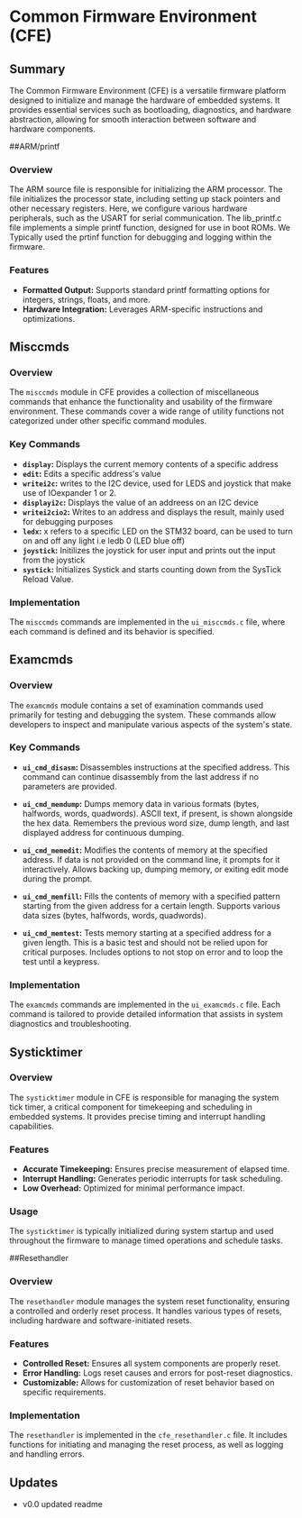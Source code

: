 
# Common Firmware Environment (CFE)

## Summary

The Common Firmware Environment (CFE) is a versatile firmware platform designed to initialize and manage the hardware of embedded systems. It provides essential services such as bootloading, diagnostics, and hardware abstraction, allowing for smooth interaction between software and hardware components.

##ARM/printf

### Overview

The ARM source file is responsible for initializing the ARM processor. The file initializes the processor state, including setting up stack pointers and other necessary registers. Here, we configure various hardware peripherals, such as the USART for serial communication. The lib_printf.c file implements a simple printf function, designed for use in boot ROMs. We Typically used the prtinf function for debugging and logging within the firmware.

### Features

- **Formatted Output:** Supports standard printf formatting options for integers, strings, floats, and more.
- **Hardware Integration:** Leverages ARM-specific instructions and optimizations.

## Misccmds

### Overview

The `misccmds` module in CFE provides a collection of miscellaneous commands that enhance the functionality and usability of the firmware environment. These commands cover a wide range of utility functions not categorized under other specific command modules.

### Key Commands

- **`display`:** Displays the current memory contents of a specific address
- **`edit`:** Edits a specific address's value
- **`writei2c`:** writes to the I2C device, used for LEDS and joystick that make use of IOexpander 1 or 2.
- **`displayi2c`:** Displays the value of an addreess on an I2C device
- **`writei2cio2`:** Writes to an address and displays the result, mainly used for debugging purposes
- **`ledx`:** x refers to a specific LED on the STM32 board, can be used to turn on and off any light i.e ledb 0 (LED blue off)
- **`joystick`:** Initilizes the joystick for user input and prints out the input from the joystick
- **`systick`:** Initializes Systick and starts counting down from the SysTick Reload Value.  

### Implementation

The `misccmds` commands are implemented in the `ui_misccmds.c` file, where each command is defined and its behavior is specified.

## Examcmds

### Overview

The `examcmds` module contains a set of examination commands used primarily for testing and debugging the system. These commands allow developers to inspect and manipulate various aspects of the system's state.

### Key Commands

- **`ui_cmd_disasm`:** Disassembles instructions at the specified address. This command can continue disassembly from the last address if no parameters are provided.

- **`ui_cmd_memdump`:** Dumps memory data in various formats (bytes, halfwords, words, quadwords). ASCII text, if present, is shown alongside the hex data. Remembers the previous word size, dump length, and last displayed address for continuous dumping.

- **`ui_cmd_memedit`:** Modifies the contents of memory at the specified address. If data is not provided on the command line, it prompts for it interactively. Allows backing up, dumping memory, or exiting edit mode during the prompt.

- **`ui_cmd_memfill`:** Fills the contents of memory with a specified pattern starting from the given address for a certain length. Supports various data sizes (bytes, halfwords, words, quadwords).

- **`ui_cmd_memtest`:** Tests memory starting at a specified address for a given length. This is a basic test and should not be relied upon for critical purposes. Includes options to not stop on error and to loop the test until a keypress.

### Implementation

The `examcmds` commands are implemented in the `ui_examcmds.c` file. Each command is tailored to provide detailed information that assists in system diagnostics and troubleshooting.

## Systicktimer

### Overview

The `systicktimer` module in CFE is responsible for managing the system tick timer, a critical component for timekeeping and scheduling in embedded systems. It provides precise timing and interrupt handling capabilities.

### Features

- **Accurate Timekeeping:** Ensures precise measurement of elapsed time.
- **Interrupt Handling:** Generates periodic interrupts for task scheduling.
- **Low Overhead:** Optimized for minimal performance impact.

### Usage

The `systicktimer` is typically initialized during system startup and used throughout the firmware to manage timed operations and schedule tasks.

##Resethandler

### Overview

The `resethandler` module manages the system reset functionality, ensuring a controlled and orderly reset process. It handles various types of resets, including hardware and software-initiated resets.

### Features

- **Controlled Reset:** Ensures all system components are properly reset.
- **Error Handling:** Logs reset causes and errors for post-reset diagnostics.
- **Customizable:** Allows for customization of reset behavior based on specific requirements.

### Implementation

The `resethandler` is implemented in the `cfe_resethandler.c` file. It includes functions for initiating and managing the reset process, as well as logging and handling errors.

## Updates

- v0.0 updated readme 